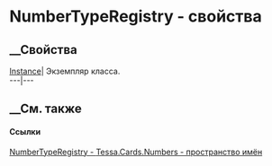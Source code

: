 # NumberTypeRegistry - свойства
##  __Свойства
[Instance](P_Tessa_Cards_Numbers_NumberTypeRegistry_Instance.htm)| Экземпляр
класса.  
---|---  
##  __См. также
#### Ссылки
[NumberTypeRegistry - ](T_Tessa_Cards_Numbers_NumberTypeRegistry.htm)
[Tessa.Cards.Numbers - пространство имён](N_Tessa_Cards_Numbers.htm)
